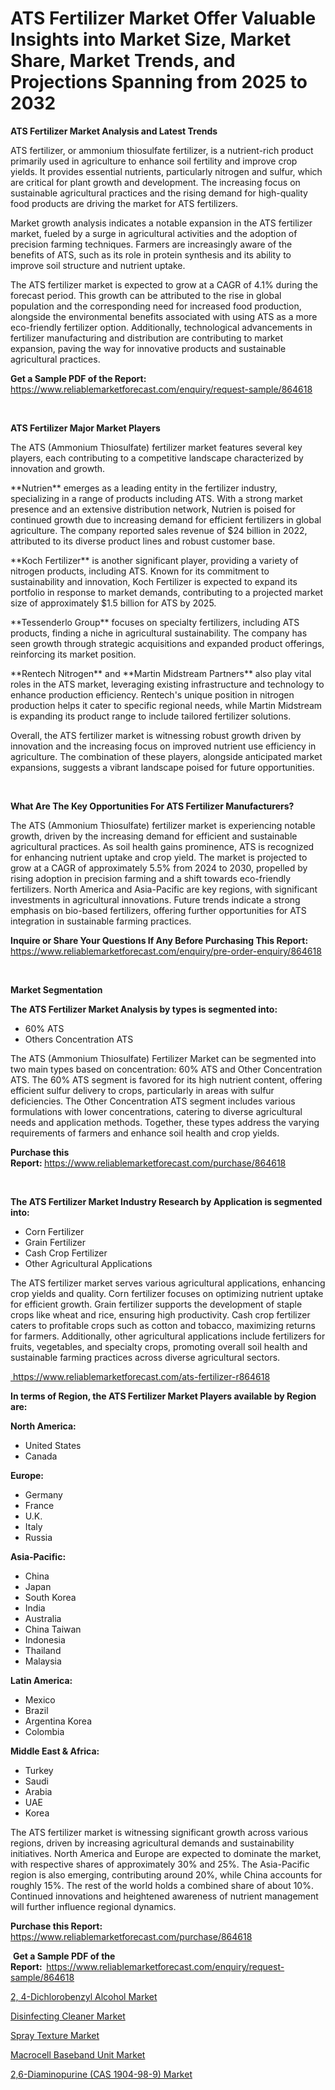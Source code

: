 <p><h1>ATS Fertilizer Market Offer Valuable Insights into Market Size, Market Share, Market Trends, and Projections Spanning from 2025 to 2032</h1></p><p><strong>ATS Fertilizer Market Analysis and Latest Trends</strong></p>
<p><p>ATS fertilizer, or ammonium thiosulfate fertilizer, is a nutrient-rich product primarily used in agriculture to enhance soil fertility and improve crop yields. It provides essential nutrients, particularly nitrogen and sulfur, which are critical for plant growth and development. The increasing focus on sustainable agricultural practices and the rising demand for high-quality food products are driving the market for ATS fertilizers.</p><p>Market growth analysis indicates a notable expansion in the ATS fertilizer market, fueled by a surge in agricultural activities and the adoption of precision farming techniques. Farmers are increasingly aware of the benefits of ATS, such as its role in protein synthesis and its ability to improve soil structure and nutrient uptake.</p><p>The ATS fertilizer market is expected to grow at a CAGR of 4.1% during the forecast period. This growth can be attributed to the rise in global population and the corresponding need for increased food production, alongside the environmental benefits associated with using ATS as a more eco-friendly fertilizer option. Additionally, technological advancements in fertilizer manufacturing and distribution are contributing to market expansion, paving the way for innovative products and sustainable agricultural practices.</p></p>
<p><strong>Get a Sample PDF of the Report:&nbsp;</strong> <a href="https://www.reliablemarketforecast.com/enquiry/request-sample/864618?utm_campaign=2267&utm_medium=2&utm_source=Github&utm_content=ia&utm_term=30012025&utm_id=ats-fertilizer">https://www.reliablemarketforecast.com/enquiry/request-sample/864618</a></p>
<p>&nbsp;</p>
<p><strong>ATS Fertilizer Major Market Players</strong></p>
<p><p>The ATS (Ammonium Thiosulfate) fertilizer market features several key players, each contributing to a competitive landscape characterized by innovation and growth. </p><p>**Nutrien** emerges as a leading entity in the fertilizer industry, specializing in a range of products including ATS. With a strong market presence and an extensive distribution network, Nutrien is poised for continued growth due to increasing demand for efficient fertilizers in global agriculture. The company reported sales revenue of $24 billion in 2022, attributed to its diverse product lines and robust customer base.</p><p>**Koch Fertilizer** is another significant player, providing a variety of nitrogen products, including ATS. Known for its commitment to sustainability and innovation, Koch Fertilizer is expected to expand its portfolio in response to market demands, contributing to a projected market size of approximately $1.5 billion for ATS by 2025.</p><p>**Tessenderlo Group** focuses on specialty fertilizers, including ATS products, finding a niche in agricultural sustainability. The company has seen growth through strategic acquisitions and expanded product offerings, reinforcing its market position. </p><p>**Rentech Nitrogen** and **Martin Midstream Partners** also play vital roles in the ATS market, leveraging existing infrastructure and technology to enhance production efficiency. Rentech's unique position in nitrogen production helps it cater to specific regional needs, while Martin Midstream is expanding its product range to include tailored fertilizer solutions.</p><p>Overall, the ATS fertilizer market is witnessing robust growth driven by innovation and the increasing focus on improved nutrient use efficiency in agriculture. The combination of these players, alongside anticipated market expansions, suggests a vibrant landscape poised for future opportunities.</p></p>
<p>&nbsp;</p>
<p><strong>What Are The Key Opportunities For ATS Fertilizer Manufacturers?</strong></p>
<p><p>The ATS (Ammonium Thiosulfate) fertilizer market is experiencing notable growth, driven by the increasing demand for efficient and sustainable agricultural practices. As soil health gains prominence, ATS is recognized for enhancing nutrient uptake and crop yield. The market is projected to grow at a CAGR of approximately 5.5% from 2024 to 2030, propelled by rising adoption in precision farming and a shift towards eco-friendly fertilizers. North America and Asia-Pacific are key regions, with significant investments in agricultural innovations. Future trends indicate a strong emphasis on bio-based fertilizers, offering further opportunities for ATS integration in sustainable farming practices.</p></p>
<p><strong>Inquire or Share Your Questions If Any Before Purchasing This Report:</strong> <a href="https://www.reliablemarketforecast.com/enquiry/pre-order-enquiry/864618?utm_campaign=2267&utm_medium=2&utm_source=Github&utm_content=ia&utm_term=30012025&utm_id=ats-fertilizer">https://www.reliablemarketforecast.com/enquiry/pre-order-enquiry/864618</a></p>
<p>&nbsp;</p>
<p><strong>Market Segmentation</strong></p>
<p><strong>The ATS Fertilizer Market Analysis by types is segmented into:</strong></p>
<p><ul><li>60% ATS</li><li>Others Concentration ATS</li></ul></p>
<p><p>The ATS (Ammonium Thiosulfate) Fertilizer Market can be segmented into two main types based on concentration: 60% ATS and Other Concentration ATS. The 60% ATS segment is favored for its high nutrient content, offering efficient sulfur delivery to crops, particularly in areas with sulfur deficiencies. The Other Concentration ATS segment includes various formulations with lower concentrations, catering to diverse agricultural needs and application methods. Together, these types address the varying requirements of farmers and enhance soil health and crop yields.</p></p>
<p><strong>Purchase this Report:&nbsp;</strong><a href="https://www.reliablemarketforecast.com/purchase/864618?utm_campaign=2267&utm_medium=2&utm_source=Github&utm_content=ia&utm_term=30012025&utm_id=ats-fertilizer">https://www.reliablemarketforecast.com/purchase/864618</a></p>
<p>&nbsp;</p>
<p><strong>The ATS Fertilizer Market Industry Research by Application is segmented into:</strong></p>
<p><ul><li>Corn Fertilizer</li><li>Grain Fertilizer</li><li>Cash Crop Fertilizer</li><li>Other Agricultural Applications</li></ul></p>
<p><p>The ATS fertilizer market serves various agricultural applications, enhancing crop yields and quality. Corn fertilizer focuses on optimizing nutrient uptake for efficient growth. Grain fertilizer supports the development of staple crops like wheat and rice, ensuring high productivity. Cash crop fertilizer caters to profitable crops such as cotton and tobacco, maximizing returns for farmers. Additionally, other agricultural applications include fertilizers for fruits, vegetables, and specialty crops, promoting overall soil health and sustainable farming practices across diverse agricultural sectors.</p></p>
<p><a href="https://www.reliablemarketforecast.com/ats-fertilizer-r864618?utm_campaign=2267&utm_medium=2&utm_source=Github&utm_content=ia&utm_term=30012025&utm_id=ats-fertilizer">&nbsp;https://www.reliablemarketforecast.com/ats-fertilizer-r864618</a></p>
<p><strong>In terms of Region, the ATS Fertilizer Market Players available by Region are:</strong></p>
<p>
    <p> <strong> North America: </strong>
        <ul>
            <li>United States</li>
            <li>Canada</li>
        </ul>
        </p> 
    <p> <strong> Europe: </strong>
        <ul>
            <li>Germany</li>
            <li>France</li>
            <li>U.K.</li>
            <li>Italy</li>
            <li>Russia</li>
        </ul>
        </p> 
    <p> <strong> Asia-Pacific: </strong>
        <ul>
            <li>China</li>
            <li>Japan</li>
            <li>South Korea</li>
            <li>India</li>
            <li>Australia</li>
            <li>China Taiwan</li>
            <li>Indonesia</li>
            <li>Thailand</li>
            <li>Malaysia</li>
        </ul>
        </p> 
    <p> <strong> Latin America: </strong>
        <ul>
            <li>Mexico</li>
            <li>Brazil</li>
            <li>Argentina Korea</li>
            <li>Colombia</li>
        </ul>
        </p> 
    <p> <strong> Middle East & Africa: </strong>
        <ul>
            <li>Turkey</li>
            <li>Saudi</li>
            <li>Arabia</li>
            <li>UAE</li>
            <li>Korea</li>
        </ul>
    </p>
    </p>
<p><p>The ATS fertilizer market is witnessing significant growth across various regions, driven by increasing agricultural demands and sustainability initiatives. North America and Europe are expected to dominate the market, with respective shares of approximately 30% and 25%. The Asia-Pacific region is also emerging, contributing around 20%, while China accounts for roughly 15%. The rest of the world holds a combined share of about 10%. Continued innovations and heightened awareness of nutrient management will further influence regional dynamics.</p></p>
<p><strong>Purchase this Report: </strong><a href="https://www.reliablemarketforecast.com/purchase/864618?utm_campaign=2267&utm_medium=2&utm_source=Github&utm_content=ia&utm_term=30012025&utm_id=ats-fertilizer">https://www.reliablemarketforecast.com/purchase/864618</a></p>
<p>&nbsp;<strong>Get a Sample PDF of the Report:&nbsp;&nbsp;</strong><a href="https://www.reliablemarketforecast.com/enquiry/request-sample/864618?utm_campaign=2267&utm_medium=2&utm_source=Github&utm_content=ia&utm_term=30012025&utm_id=ats-fertilizer">https://www.reliablemarketforecast.com/enquiry/request-sample/864618</a></p>
<p><strong></strong></p>
<p><p><a href="https://www.linkedin.com/pulse/2-4-dichlorobenzyl-alcohol-market-analysis-global-opportunities-wbhze?utm_campaign=2267&utm_medium=2&utm_source=Github&utm_content=ia&utm_term=30012025&utm_id=ats-fertilizer">2, 4-Dichlorobenzyl Alcohol Market</a></p><p><a href="https://github.com/princessbartram3/Market-Research-Report-List-1/blob/main/disinfecting-cleaner-market.md?utm_campaign=2267&utm_medium=2&utm_source=Github&utm_content=ia&utm_term=30012025&utm_id=ats-fertilizer">Disinfecting Cleaner Market</a></p><p><a href="https://github.com/edacruz6/Market-Research-Report-List-1/blob/main/spray-texture-market.md?utm_campaign=2267&utm_medium=2&utm_source=Github&utm_content=ia&utm_term=30012025&utm_id=ats-fertilizer">Spray Texture Market</a></p><p><a href="https://www.linkedin.com/pulse/macrocell-baseband-unit-market-study-provides-key-insights-projected-skjac?utm_campaign=2267&utm_medium=2&utm_source=Github&utm_content=ia&utm_term=30012025&utm_id=ats-fertilizer">Macrocell Baseband Unit Market</a></p><p><a href="https://www.linkedin.com/pulse/key-metrics-26-diaminopurine-cas-1904-98-9-market-report-glwxc?utm_campaign=2267&utm_medium=2&utm_source=Github&utm_content=ia&utm_term=30012025&utm_id=ats-fertilizer">2,6-Diaminopurine (CAS 1904-98-9) Market</a></p></p>